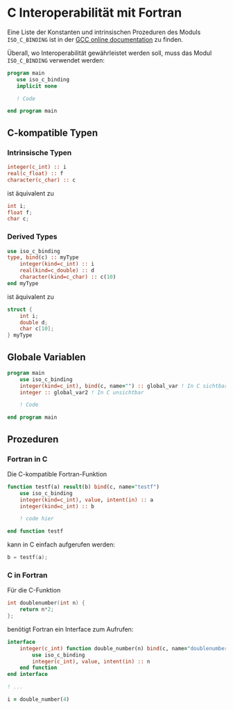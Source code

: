 # C Interoperabilität mit Fortran

Eine Liste der Konstanten und intrinsischen Prozeduren des Moduls `ISO_C_BINDING` ist in der [GCC online documentation](https://gcc.gnu.org/onlinedocs/gfortran/ISO_005fC_005fBINDING.html) zu finden.

Überall, wo Interoperabilität gewährleistet werden soll, muss das Modul `ISO_C_BINDING` verwendet werden:

```f90
program main
   use iso_c_binding
   implicit none

   ! Code

end program main
```

## C-kompatible Typen

### Intrinsische Typen

```f90
integer(c_int) :: i
real(c_float) :: f
character(c_char) :: c
```

ist äquivalent zu

```c
int i;
float f;
char c;
```

### Derived Types

```f90
use iso_c_binding
type, bind(c) :: myType
    integer(kind=c_int) :: i
    real(kind=c_double) :: d
    character(kind=c_char) :: c(10)
end myType
```

ist äquivalent zu

```c
struct {
    int i;
    double d;
    char c[10];
} myType
```

## Globale Variablen

```f90
program main
    use iso_c_binding
    integer(kind=c_int), bind(c, name="") :: global_var ! In C sichtbar
    integer :: global_var2 ! In C unsichtbar

    ! Code

end program main
```

## Prozeduren

### Fortran in C

Die C-kompatible Fortran-Funktion

```f90
function testf(a) result(b) bind(c, name="testf")
    use iso_c_binding
    integer(kind=c_int), value, intent(in) :: a
    integer(kind=c_int) :: b

    ! code hier

end function testf
```

kann in C einfach aufgerufen werden:

```c
b = testf(a);
```

### C in Fortran

Für die C-Funktion

```c
int doublenumber(int n) {
    return n*2;
};
```

benötigt Fortran ein Interface zum Aufrufen:

```f90
interface
    integer(c_int) function double_number(n) bind(c, name="doublenumber")
        use iso_c_binding
        integer(c_int), value, intent(in) :: n
    end function
end interface

! ...

i = double_number(4)
```
